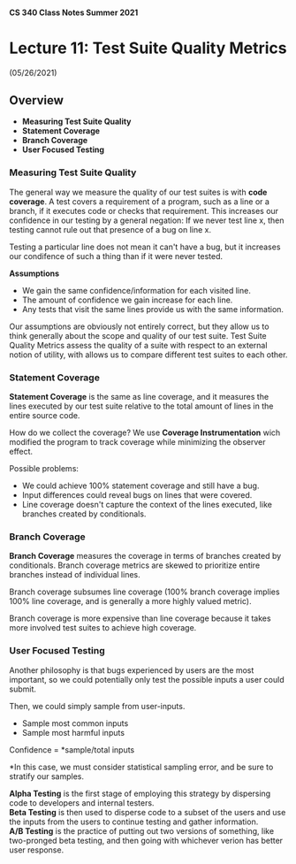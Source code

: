 #### CS 340 Class Notes Summer 2021
# Lecture 11: Test Suite Quality Metrics
(05/26/2021)

## **Overview**

* **Measuring Test Suite Quality**
* **Statement Coverage**
* **Branch Coverage**
* **User Focused Testing**


### Measuring Test Suite Quality

The general way we measure the quality of our test suites is with **code coverage**. A test covers a requirement of a program, such as a line or a branch, if it executes code or checks that requirement. This increases our confidence in our testing by a general negation: If we never test line x, then testing cannot rule out that presence of a bug on line x.   

Testing a particular line does not mean it can't have a bug, but it increases our condifence of such a thing than if it were never tested. 

**Assumptions**  

* We gain the same confidence/information for each visited line.
* The amount of confidence we gain increase for each line.
* Any tests that visit the same lines provide us with the same information.


Our assumptions are obviously not entirely correct, but they allow us to think generally about the scope and quality of our test suite. Test Suite Quality Metrics assess the quality of a suite with respect to an external notion of utility, with allows us to compare different test suites to each other. 

### Statement Coverage

**Statement Coverage** is the same as line coverage, and it measures the lines executed by our test suite relative to the total amount of lines in the entire source code. 

How do we collect the coverage? We use **Coverage Instrumentation** wich modified the program to track coverage while minimizing the observer effect.   

Possible problems:  

* We could achieve 100% statement coverage and still have a bug.
* Input differences could reveal bugs on lines that were covered.
* Line coverage doesn't capture the context of the lines executed, like branches created by conditionals.


### Branch Coverage

**Branch Coverage** measures the coverage in terms of branches created by conditionals. Branch coverage metrics are skewed to prioritize entire branches instead of individual lines.  

Branch coverage subsumes line coverage (100% branch coverage implies 100% line coverage, and is generally a more highly valued metric). 

Branch coverage is more expensive than line coverage because it takes more involved test suites to achieve high coverage. 

### User Focused Testing

Another philosophy is that bugs experienced by users are the most important, so we could potentially only test the possible inputs a user could submit. 

Then, we could simply sample from user-inputs.  

* Sample most common inputs
* Sample most harmful inputs

Confidence = *sample/total inputs

*In this case, we must consider statistical sampling error, and be sure to stratify our samples. 

**Alpha Testing** is the first stage of employing this strategy by dispersing code to developers and internal testers.   
**Beta Testing** is then used to disperse code to a subset of the users and use the inputs from the users to continue testing and gather information.   
**A/B Testing** is the practice of putting out two versions of something, like two-pronged beta testing, and then going with whichever verion has better user response. 






























